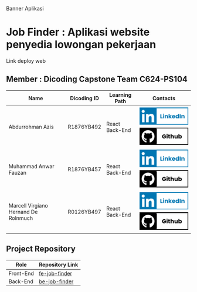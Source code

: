 Banner Aplikasi

# Job Finder : Aplikasi website penyedia lowongan pekerjaan
Link deploy web

## Member : Dicoding Capstone Team C624-PS104

| Name                                 | Dicoding ID | Learning Path      | Contacts                                                                                                                                                                                |
| ------------------------------------ | ----------- | ------------------ | --------------------------------------------------------------------------------------------------------------------------------------------------------------------------------------- |
| Abdurrohman Azis                     | R1876YB492 | React Back-End | [![Abdurrohman Azis](https://github.com/Job-Finder-C624-PS104/.github/blob/main/profile/logo-linkedin.png)](https://www.linkedin.com/in/abdurrohmanazis/) [![Azzaxy1](https://github.com/Job-Finder-C624-PS104/.github/blob/main/profile/logo-github.png)](https://github.com/Azzaxy1)  |
| Muhammad Anwar Fauzan                | R1876YB457 | React Back-End | [![Muhammad Anwar Fauzan](https://github.com/Job-Finder-C624-PS104/.github/blob/main/profile/logo-linkedin.png)](https://linkedin.com/in/anwarfauzann/) [![Anuraaaa](https://github.com/Job-Finder-C624-PS104/.github/blob/main/profile/logo-github.png)](https://github.com/Anuraaaa)  |
| Marcell Virgiano Hernand De Rolnmuch | R0126YB497 | React Back-End | [![Marcell Virgiano Hernand De Rolnmuch](https://github.com/Job-Finder-C624-PS104/.github/blob/main/profile/logo-linkedin.png)](https://www.linkedin.com/in/marcellv/) [![aclrdhv](https://github.com/Job-Finder-C624-PS104/.github/blob/main/profile/logo-github.png)](https://github.com/aclrdhv)  |


## Project Repository
| Role                                 | Repository Link                                                                           |
| ------------------------------------ | ----------------------------------------------------------------------------------------- |
| Front-End                            | [fe-job-finder](https://github.com/Job-Finder-C624-PS104/fe-job-finder)                   |
| Back-End                             | [be-job-finder](https://github.com/Job-Finder-C624-PS104/be-job-finder)                   |
